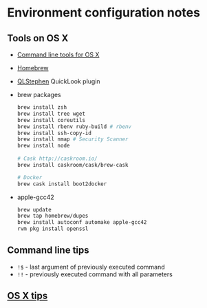 # Environment configuration notes

## Tools on OS X

* [Command line tools for OS X](https://developer.apple.com/downloads/index.action)
* [Homebrew](http://brew.sh/#install)
* [QLStephen](http://whomwah.github.com/qlstephen/) QuickLook plugin

* brew packages

    ```sh
    brew install zsh
    brew install tree wget
    brew install coreutils
    brew install rbenv ruby-build # rbenv
    brew install ssh-copy-id
    brew install nmap # Security Scanner 
    brew install node
       
    # Cask http://caskroom.io/
    brew install caskroom/cask/brew-cask
    
    # Docker
    brew cask install boot2docker
    ```

* apple-gcc42

   ```sh
   brew update
   brew tap homebrew/dupes
   brew install autoconf automake apple-gcc42
   rvm pkg install openssl
   ```
    
## Command line tips

* `!$` - last argument of previously executed command
* `!!` - previously executed command with all parameters

## [OS X tips](https://github.com/yatskevich/dotfiles/wiki/OS-X)
